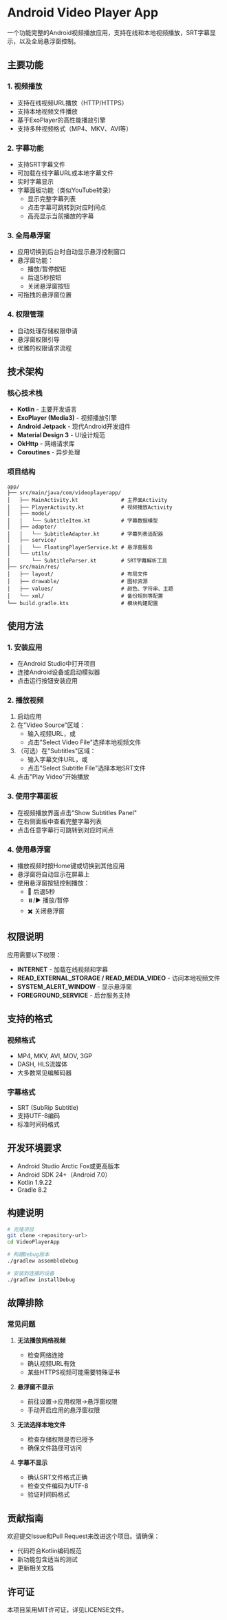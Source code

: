 # Android Video Player App

一个功能完整的Android视频播放应用，支持在线和本地视频播放，SRT字幕显示，以及全局悬浮窗控制。

## 主要功能

### 1. 视频播放
- 支持在线视频URL播放（HTTP/HTTPS）
- 支持本地视频文件播放
- 基于ExoPlayer的高性能播放引擎
- 支持多种视频格式（MP4、MKV、AVI等）

### 2. 字幕功能
- 支持SRT字幕文件
- 可加载在线字幕URL或本地字幕文件
- 实时字幕显示
- 字幕面板功能（类似YouTube转录）
  - 显示完整字幕列表
  - 点击字幕可跳转到对应时间点
  - 高亮显示当前播放的字幕

### 3. 全局悬浮窗
- 应用切换到后台时自动显示悬浮控制窗口
- 悬浮窗功能：
  - 播放/暂停按钮
  - 后退5秒按钮
  - 关闭悬浮窗按钮
- 可拖拽的悬浮窗位置

### 4. 权限管理
- 自动处理存储权限申请
- 悬浮窗权限引导
- 优雅的权限请求流程

## 技术架构

### 核心技术栈
- **Kotlin** - 主要开发语言
- **ExoPlayer (Media3)** - 视频播放引擎
- **Android Jetpack** - 现代Android开发组件
- **Material Design 3** - UI设计规范
- **OkHttp** - 网络请求库
- **Coroutines** - 异步处理

### 项目结构
```
app/
├── src/main/java/com/videoplayerapp/
│   ├── MainActivity.kt              # 主界面Activity
│   ├── PlayerActivity.kt            # 视频播放Activity
│   ├── model/
│   │   └── SubtitleItem.kt          # 字幕数据模型
│   ├── adapter/
│   │   └── SubtitleAdapter.kt       # 字幕列表适配器
│   ├── service/
│   │   └── FloatingPlayerService.kt # 悬浮窗服务
│   └── utils/
│       └── SubtitleParser.kt        # SRT字幕解析工具
├── src/main/res/
│   ├── layout/                      # 布局文件
│   ├── drawable/                    # 图标资源
│   ├── values/                      # 颜色、字符串、主题
│   └── xml/                         # 备份规则等配置
└── build.gradle.kts                 # 模块构建配置
```

## 使用方法

### 1. 安装应用
- 在Android Studio中打开项目
- 连接Android设备或启动模拟器
- 点击运行按钮安装应用

### 2. 播放视频
1. 启动应用
2. 在"Video Source"区域：
   - 输入视频URL，或
   - 点击"Select Video File"选择本地视频文件
3. （可选）在"Subtitles"区域：
   - 输入字幕文件URL，或
   - 点击"Select Subtitle File"选择本地SRT文件
4. 点击"Play Video"开始播放

### 3. 使用字幕面板
- 在视频播放界面点击"Show Subtitles Panel"
- 在右侧面板中查看完整字幕列表
- 点击任意字幕行可跳转到对应时间点

### 4. 使用悬浮窗
- 播放视频时按Home键或切换到其他应用
- 悬浮窗将自动显示在屏幕上
- 使用悬浮窗按钮控制播放：
  - 🔄 后退5秒
  - ⏸️/▶️ 播放/暂停
  - ✖️ 关闭悬浮窗

## 权限说明

应用需要以下权限：
- **INTERNET** - 加载在线视频和字幕
- **READ_EXTERNAL_STORAGE / READ_MEDIA_VIDEO** - 访问本地视频文件
- **SYSTEM_ALERT_WINDOW** - 显示悬浮窗
- **FOREGROUND_SERVICE** - 后台服务支持

## 支持的格式

### 视频格式
- MP4, MKV, AVI, MOV, 3GP
- DASH, HLS流媒体
- 大多数常见编解码器

### 字幕格式
- SRT (SubRip Subtitle)
- 支持UTF-8编码
- 标准时间码格式

## 开发环境要求

- Android Studio Arctic Fox或更高版本
- Android SDK 24+（Android 7.0）
- Kotlin 1.9.22
- Gradle 8.2

## 构建说明

```bash
# 克隆项目
git clone <repository-url>
cd VideoPlayerApp

# 构建Debug版本
./gradlew assembleDebug

# 安装到连接的设备
./gradlew installDebug
```

## 故障排除

### 常见问题

1. **无法播放网络视频**
   - 检查网络连接
   - 确认视频URL有效
   - 某些HTTPS视频可能需要特殊证书

2. **悬浮窗不显示**
   - 前往设置->应用权限->悬浮窗权限
   - 手动开启应用的悬浮窗权限

3. **无法选择本地文件**
   - 检查存储权限是否已授予
   - 确保文件路径可访问

4. **字幕不显示**
   - 确认SRT文件格式正确
   - 检查文件编码为UTF-8
   - 验证时间码格式

## 贡献指南

欢迎提交Issue和Pull Request来改进这个项目。请确保：
- 代码符合Kotlin编码规范
- 新功能包含适当的测试
- 更新相关文档

## 许可证

本项目采用MIT许可证，详见LICENSE文件。